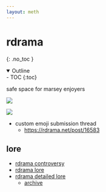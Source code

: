 ```yaml
---
layout: meth
---
```

# rdrama
{: .no_toc }

<details open markdown="block">
  <summary>
    Outline
  </summary>
- TOC
{:toc}
</details>

safe space for marsey enjoyers

![](https://i.imgur.com/qmATSIk_d.webp?maxwidth=9999&fidelity=high)

![](https://i.imgur.com/dOlwOEK.png)


- custom emoji submission thread
	- <https://rdrama.net/post/16583>

## lore
- [rdrama controversy](https://www.reddit.com/r/OutOfTheLoop/comments/tydvgz/whats_going_on_with_rplace_reddits_mod_team_and/i3stccs)
- [rdrama lore](https://www.reddit.com/r/SubredditDrama/comments/i4f48j)
- [rdrama detailed lore](https://kiwifarms.net/threads/rdrama-net.104983/)
	- [archive](https://archive.ph/aSQ1j)

